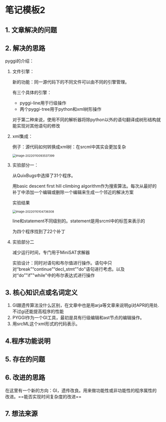 # 笔记模板2

## 1. 文章解决的问题

## 2. 解决的思路

pyggi的介绍：

1. 文件引擎：

   新的功能：同一源代码下的不同文件可以由不同的引擎管理。

   有三个具体的引擎：

   * pyggi-line用于行级操作
   * 两个pyggi-tree用于python和xml树形操作

   对于第二种来说，使用不同的解析器将除python以外的语句翻译成树形结构就能实现对其他语句的修改

2. xml集成：

   例子：源代码如何转换成xml树：在srcml中其实会更加复杂

   <img src="C:\Users\HDULAB601\AppData\Roaming\Typora\typora-user-images\image-20220110093537399.png" alt="image-20220110093537399" style="zoom:67%;" />

3. 实验部分一：

   从QuixBugs中选择了31个程序。

   用basic descent first hill climbing algorithm作为搜索算法。每次从最好的补丁中添加一个编辑或删除一个编辑来生成一个邻近的解决方案
   
   实验结果
   
   <img src="C:\Users\HDULAB601\AppData\Roaming\Typora\typora-user-images\image-20220110104736308.png" alt="image-20220110104736308" style="zoom:67%;" />
   
   line和statement不同级别的。statement是用srcml中的标签来表示的
   
   为四个程序找到了22个补丁
   
4. 实验部分二

   减少运行时间，专门用于MiniSAT求解器

   实验设计：同时对语句和布尔值进行操作。语句中只对“break”“continue”“decl_stmt”"do"语句进行考虑。以及对“do”"if""while"中的布尔表达式进行操作

   

## 3. 核心知识点或名词定义



1. GI跟遗传算法没什么区别，在文章中也是用arja等文章来说明gi对APR的用处.不过gi还能提高程序的性能
2. PYGGI作为一个GI工具，最初是具有行级编辑和ast节点的编辑操作。
3. 用srcML这个xml形式的代码表示。

## 4.程序功能说明

## 5. 存在的问题

## 6. 改进的思路

在这里有一个新的方向：GI，遗传改良。用来做功能性或非功能性的程序属性的改进。==能否实现时间复杂度的改进==

## 7. 想法来源

